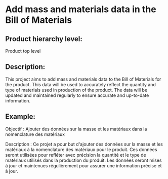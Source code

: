 # Add mass and materials data in the Bill of Materials

## Product hierarchy level:
Product top level

## Description:
This project aims to add mass and materials data to the Bill of Materials for the product. This data will be used to accurately reflect the quantity and type of materials used in production of the product. The data will be updated and maintained regularly to ensure accurate and up-to-date information.

## Example:
Objectif : Ajouter des données sur la masse et les matériaux dans la nomenclature des matériaux

Description : Ce projet a pour but d'ajouter des données sur la masse et les matériaux à la nomenclature des matériaux pour le produit. Ces données seront utilisées pour refléter avec précision la quantité et le type de matériaux utilisés dans la production du produit. Les données seront mises à jour et maintenues régulièrement pour assurer une information précise et à jour.
